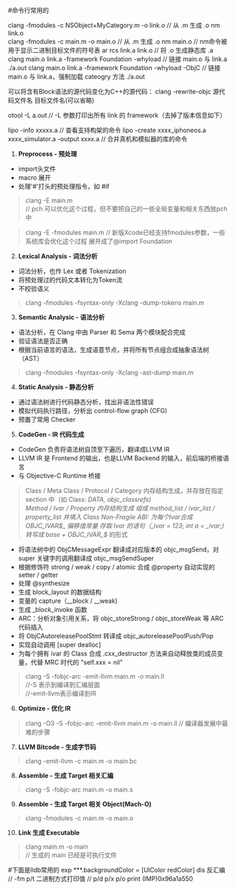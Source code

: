 
#命令行常用的

clang -fmodules -c NSObject+MyCategory.m -o link.o  // 从 .m 生成 .o
nm link.o   
clang -fmodules -c main.m -o main.o  // 从 .m 生成 .o
nm main.o              // nm命令被用于显示二进制目标文件的符号表
ar rcs link.a link.o   // 将 .o 生成静态库 .a
clang main.o link.a -framework Foundation -whyload  // 链接 main.o 与 link.a
./a.out
clang main.o link.a -framework Foundation -whyload -ObjC  // 链接 main.o 与 link.a，强制加载 cateogry 方法
./a.out

可以将含有Block语法的源代码变化为C++的源代码：
clang -rewrite-objc 源代码文件名 目标文件名(可以省略)

otool -L a.out  // -L 参数打印出所有 link 的 framework（去掉了版本信息如下）

lipo -info xxxxx.a  // 查看支持构架的命令
lipo -create xxxx_iphoneos.a xxxx_simulator.a -output xxxx.a  // 合并真机和模拟器的库的命令

1. **Preprocess - 预处理**
- import头文件
- macro 展开
- 处理'#'打头的预处理指令，如 #if

> clang -E main.m  
> // pch 可以优化这个过程，但不要把自己的一些全局变量和相关东西放pch中

> clang -E -fmodules main.m
> // 新版Xcode已经支持fmodules参数，一些系统库会优化这个过程 展开成了@import Foundation

2. **Lexical Analysis - 词法分析**
- 词法分析，也作 Lex 或者 Tokenization
- 将预处理过的代码文本转化为Token流
- 不校验语义

> clang -fmodules -fsyntax-only -Xclang -dump-tokens main.m

3. **Semantic Analysic - 语法分析**

- 语法分析，在 Clang 中由 Parser 和 Sema 两个模块配合完成
- 验证语法是否正确
- 根据当前语言的语法，生成语意节点，并将所有节点组合成抽象语法树（AST）

> clang -fmodules -fsyntax-only -Xclang -ast-dump main.m

4. **Static Analysis - 静态分析**
- 通过语法树进行代码静态分析，找出非语法性错误
- 模拟代码执行路径，分析出 control-flow graph (CFG)
- 预置了常用 Checker

5. **CodeGen - IR 代码生成**
- CodeGen 负责将语法树自顶至下遍历，翻译成LLVM IR
- LLVM IR 是 Frontend 的输出，也是LLVM Backend 的输入，前后端的桥接语言
- 与 Objective-C Runtime 桥接
> Class / Meta Class / Protocol / Category 内存结构生成，并存放在指定 section 中（如 Class: _DATA, _objc_classrefs)  
> Method / Ivar / Property 内存结构生成
> 组成 method_list / ivar_list / property_list 并填入 Class
> Non-Fragile ABI: 为每个Ivar合成 OBJC_IVAR_$_ 偏移值常量
> 存取 Ivar 的语句（_ivar = 123; int a = _ivar;) 转写成 base + OBJC_IVAR_$_ 的形式

- 将语法树中的 ObjCMessageExpr 翻译成对应版本的 objc_msgSend，对 super 关键字的调用翻译成 objc_msgSendSuper
- 根据修饰符 strong / weak / copy / atomic 合成 @property 自动实现的 setter / getter
- 处理 @synthesize
- 生成 block_layout 的数据结构
- 变量的 capture（__block / __weak)
- 生成 _block_invoke 函数
- ARC：分析对象引用关系，将 objc_storeStrong / objc_storeWeak 等 ARC 代码插入
- 将 ObjCAutoreleasePoolStmt 转译成 objc_autoreleasePoolPush/Pop
- 实现自动调用 [super dealloc]
- 为每个拥有 ivar 的 Class 合成 .cxx_destructor 方法来自动释放类的成员变量，代替 MRC 时代的 "self.xxx = nil"

> clang -S -fobjc-arc -emit-llvm main.m -o main.ll  
> //-S 表示到编译到汇编层面  
> //-emit-llvm表示编译到IR

6. **Optimize - 优化 IR**
> clang -O3 -S -fobjc-arc -emit-llvm main.m -o main.ll
> // 编译器发展中最难的步骤

7. **LLVM Bitcode - 生成字节码**
> clang -emit-llvm -c main.m -o main.bc

8. **Assemble - 生成 Target 相关汇编**
> clang -S -fobjc-arc main.m -o main.s

9. **Assemble - 生成 Target 相关 Object(Mach-O)**
> clang -fmodules -c main.m -o main.o

10. **Link 生成 Executable**
> clang main.m -o main  
> // 生成的 main 已经是可执行文件

#下面是lldb常用的
exp ***.backgroundColor = [UIColor redColor]
dis 反汇编  //  -fm
p/t 二进制方式打印值  // p/d p/x p/o
print (IMP)0x96a1a550
